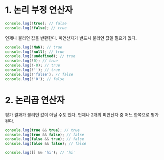 # 1. 논리 부정 연산자
```javascript
console.log(!true); // false
console.log(!false); // true
```
언제나 불리언 값을 반환한다. 피연산자가 반드시 불리언 값일 필요가 없다.
```javascript
console.log(!NaN); // true
console.log(!null); // true
console.log(!undefined); // true
console.log(!0); // true
console.log(!-0); // true
console.log(!''); // true
console.log(!'false'); // false
console.log(!'0'); // false
```
# 2. 논리곱 연산자
평가 결과가 불리언 값이 아닐 수도 있다. 언제나 2개의 피연산자 중 어느 한쪽으로 평가된다.
```javascript
console.log(true && true); // true
console.log(true && false); // false
console.log(false && true); // false
console.log(false && false); // false

console.log([] && 'hi'); // 'hi'
```